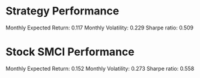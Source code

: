 # Strategy Performance
Monthly Expected Return: 0.117
Monthly Volatility: 0.229
Sharpe ratio: 0.509
# Stock SMCI Performance
Monthly Expected Return: 0.152
Monthly Volatility: 0.273
Sharpe ratio: 0.558
